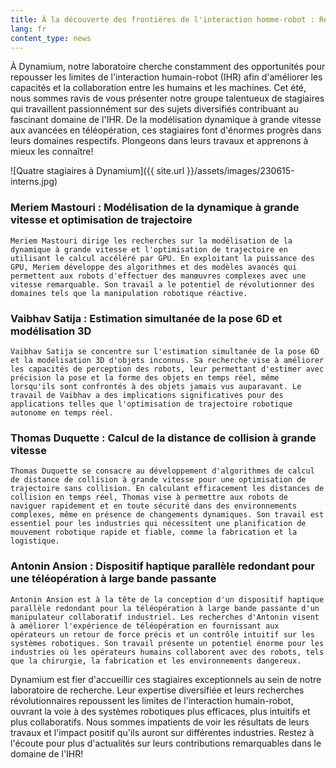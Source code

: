 ```yaml
---
title: À la découverte des frontières de l'interaction homme-robot : Rencontrez les talentueux stagiaires de Dynamium
lang: fr
content_type: news
---
```


À Dynamium, notre laboratoire cherche constamment des opportunités pour repousser les limites de l'interaction humain-robot (IHR) afin d'améliorer les capacités et la collaboration entre les humains et les machines. Cet été, nous sommes ravis de vous présenter notre groupe talentueux de stagiaires qui travaillent passionnément sur des sujets diversifiés contribuant au fascinant domaine de l'IHR. De la modélisation dynamique à grande vitesse aux avancées en téléopération, ces stagiaires font d'énormes progrès dans leurs domaines respectifs. Plongeons dans leurs travaux et apprenons à mieux les connaître!

![Quatre stagiaires à Dynamium]({{ site.url }}/assets/images/230615-interns.jpg)

### Meriem Mastouri : Modélisation de la dynamique à grande vitesse et optimisation de trajectoire
    Meriem Mastouri dirige les recherches sur la modélisation de la dynamique à grande vitesse et l'optimisation de trajectoire en utilisant le calcul accéléré par GPU. En exploitant la puissance des GPU, Meriem développe des algorithmes et des modèles avancés qui permettent aux robots d'effectuer des manœuvres complexes avec une vitesse remarquable. Son travail a le potentiel de révolutionner des domaines tels que la manipulation robotique réactive.

### Vaibhav Satija : Estimation simultanée de la pose 6D et modélisation 3D
    Vaibhav Satija se concentre sur l'estimation simultanée de la pose 6D et la modélisation 3D d'objets inconnus. Sa recherche vise à améliorer les capacités de perception des robots, leur permettant d'estimer avec précision la pose et la forme des objets en temps réel, même lorsqu'ils sont confrontés à des objets jamais vus auparavant. Le travail de Vaibhav a des implications significatives pour des applications telles que l'optimisation de trajectoire robotique autonome en temps réel.

### Thomas Duquette : Calcul de la distance de collision à grande vitesse
    Thomas Duquette se consacre au développement d'algorithmes de calcul de distance de collision à grande vitesse pour une optimisation de trajectoire sans collision. En calculant efficacement les distances de collision en temps réel, Thomas vise à permettre aux robots de naviguer rapidement et en toute sécurité dans des environnements complexes, même en présence de changements dynamiques. Son travail est essentiel pour les industries qui nécessitent une planification de mouvement robotique rapide et fiable, comme la fabrication et la logistique.

### Antonin Ansion : Dispositif haptique parallèle redondant pour une téléopération à large bande passante
    Antonin Ansion est à la tête de la conception d'un dispositif haptique parallèle redondant pour la téléopération à large bande passante d'un manipulateur collaboratif industriel. Les recherches d'Antonin visent à améliorer l'expérience de téléopération en fournissant aux opérateurs un retour de force précis et un contrôle intuitif sur les systèmes robotiques. Son travail présente un potentiel énorme pour les industries où les opérateurs humains collaborent avec des robots, tels que la chirurgie, la fabrication et les environnements dangereux.

Dynamium est fier d'accueillir ces stagiaires exceptionnels au sein de notre laboratoire de recherche. Leur expertise diversifiée et leurs recherches révolutionnaires repoussent les limites de l'interaction humain-robot, ouvrant la voie à des systèmes robotiques plus efficaces, plus intuitifs et plus collaboratifs. Nous sommes impatients de voir les résultats de leurs travaux et l'impact positif qu'ils auront sur différentes industries. Restez à l'écoute pour plus d'actualités sur leurs contributions remarquables dans le domaine de l'IHR!